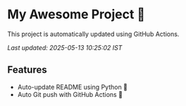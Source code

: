 # My Awesome Project 🚀

This project is automatically updated using GitHub Actions.

_Last updated: 2025-05-13 10:25:02 IST_

## Features
- Auto-update README using Python 🐍
- Auto Git push with GitHub Actions 🤖
